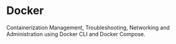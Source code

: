 # Docker
 Containerization Management, Troubleshooting, Networking and Administration using Docker CLI and Docker Compose.
